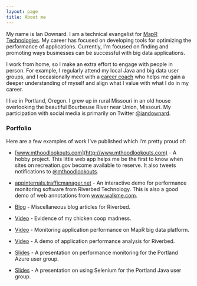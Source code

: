 ```yaml
---
layout: page
title: About me
---
```


My name is Ian Downard. I am a technical evangelist for [MapR Technologies](http://www.mapr.com). My career has focused on developing tools for optimizing the performance of applications. Currently, I'm focused on finding and promoting ways businesses can be successful with big data applications. 

I work from home, so I make an extra effort to engage with people in person. For example, I regularly attend my local Java and big data user groups, and I occasionally meet with a [career coach](http://www.portlandcoachingcollective.com/faqs/) who helps me gain a deeper understanding of myself and align what I value with what I do in my career.

I live in Portland, Oregon. I grew up in rural Missouri in an old house overlooking the beautiful Bourbeuse River near Union, Missouri. My participation with social media is primarily on Twitter [@iandownard](http://twitter.com/iandownard).

### Portfolio

Here are a few examples of work I've published which I’m pretty proud of:

* [www.mthoodlookouts.com](http://www.mthoodlookouts.com) - A hobby project. This little web app helps me be the first to know when sites on recreation.gov become available to reserve. It also tweets notifications to [@mthoodlookouts](https://twitter.com/mthoodlookouts).

* [appinternals.trafficmanager.net](http://appinternals.trafficmanager.net) - An interactive demo for performance monitoring software from Riverbed Technology. This is also a good demo of web annotations from www.walkme.com.

* [Blog](http://www.riverbed.com/blogs/authors/ian-downard.html) - Miscellaneous blog articles for Riverbed.

* [Video](http://www.voltaicsystems.com/blog/solar-powered-chicken-coop/) - Evidence of my chicken coop madness.

* [Video](https://youtu.be/qeZhVoq8muo) - Monitoring application performance on MapR big data platform.

* [Video](http://bit.ly/1ROnnKE) - A demo of application performance analysis for Riverbed.

* [Slides](http://bit.ly/1MzKWVd) - A presentation on performance monitoring for the Portland Azure user group.

* [Slides](http://bit.ly/appium-pjug-deck) - A presentation on using Selenium for the Portland Java user group.

